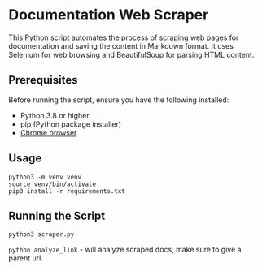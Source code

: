 # Documentation Web Scraper

This Python script automates the process of scraping web pages for documentation and saving the content in Markdown format. It uses Selenium for web browsing and BeautifulSoup for parsing HTML content.

## Prerequisites

Before running the script, ensure you have the following installed:
- Python 3.8 or higher
- pip (Python package installer)
- [Chrome browser](https://www.google.com/chrome/browser-tools/)

## Usage
```
python3 -m venv venv
source venv/bin/activate
pip3 install -r requirements.txt
```

## Running the Script
`python3 scraper.py`

`python analyze_link` - will analyze scraped docs, make sure to give a parent url.